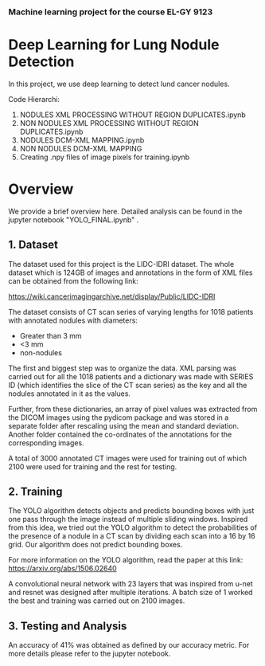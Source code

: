 ### Machine learning project for the course EL-GY 9123

# Deep Learning for Lung Nodule Detection
In this project, we use deep learning to detect lund cancer nodules. 

Code Hierarchi: 
1. NODULES XML PROCESSING WITHOUT REGION DUPLICATES.ipynb
2. NON NODULES XML PROCESSING WITHOUT REGION DUPLICATES.ipynb
3. NODULES DCM-XML MAPPING.ipynb
4. NON NODULES DCM-XML MAPPING
5. Creating .npy files of image pixels for training.ipynb

# Overview
We provide a brief overview here. Detailed analysis can be found in the jupyter notebook "YOLO_FINAL.ipynb" .
## 1. Dataset
The dataset used for this project is the LIDC-IDRI dataset. The whole dataset which is 124GB of images and annotations in the form of XML files can be obtained from the following link: 

https://wiki.cancerimagingarchive.net/display/Public/LIDC-IDRI

The dataset consists of CT scan series of varying lengths for 1018 patients with annotated nodules with diameters:

- Greater than 3 mm 
- <3 mm
- non-nodules

The first and biggest step was to organize the data. XML parsing was carried out for all the 1018 patients and a dictionary was made with SERIES ID (which identifies the slice of the CT scan series) as the key and all the nodules annotated in it as the values. 

Further, from these dictionaries, an array of pixel values was extracted from the DICOM images using the pydicom package and was stored in a separate folder after rescaling using the mean and standard deviation. Another folder contained the co-ordinates of the annotations for the corresponding images. 

A total of 3000 annotated CT images were used for training out of which 2100 were used for training and the rest for testing. 

## 2. Training 

The YOLO algorithm detects objects and predicts bounding boxes with just one pass through the image instead of multiple sliding windows. Inspired from this idea, we tried out the YOLO algorithm to detect the probabilities of the presence of a nodule in a CT scan by dividing each scan into a 16 by 16 grid. Our algorithm does not predict bounding boxes.

For more information on the YOLO algorithm, read the paper at this link: 
https://arxiv.org/abs/1506.02640


A convolutional neural network with 23 layers that was inspired from u-net and resnet was designed after multiple iterations. A batch size of 1 worked the best and training was carried out on 2100 images. 

## 3. Testing and Analysis 

An accuracy of 41% was obtained as defined by our accuracy metric. For more details please refer to the jupyter notebook. 
